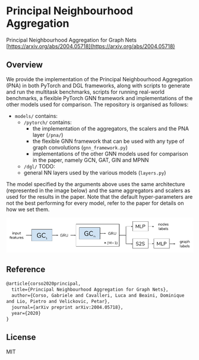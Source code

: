 # Principal Neighbourhood Aggregation

Principal Neighbourhood Aggregation for Graph Nets [https://arxiv.org/abs/2004.05718](https://arxiv.org/abs/2004.05718)

## Overview

We provide the implementation of the Principal Neighbourhood Aggregation (PNA) in both PyTorch and DGL frameworks, along with scripts to generate and run the multitask benchmarks, scripts for running real-world benchmarks, a flexible PyTorch GNN framework and implementations of the other models used for comparison. The repository is organised as follows:

- `models/` contains:
  - `/pytorch/` contains:
     - the implementation of the aggregators, the scalers and the PNA layer (`/pna/`)
     - the flexible GNN framework that can be used with any type of graph convolutions (`gnn_framework.py`)
     - implementations of the other GNN models used for comparison in the paper, namely GCN, GAT, GIN and MPNN
  - `/dgl/` TODO:
  - general NN layers used by the various models (`layers.py`) 


The model specified by the arguments above uses the same architecture (represented in the image below) and the same aggregators and scalers as used for the results in the paper. Note that the default hyper-parameters are not the best performing for every model, refer to the paper for details on how we set them.

![Architecture](./PNA_architecture.png)


## Reference
```
@article{corso2020principal,
  title={Principal Neighbourhood Aggregation for Graph Nets},
  author={Corso, Gabriele and Cavalleri, Luca and Beaini, Dominique and Lio, Pietro and Velickovic, Petar},
  journal={arXiv preprint arXiv:2004.05718},
  year={2020}
}
```

## License
MIT

